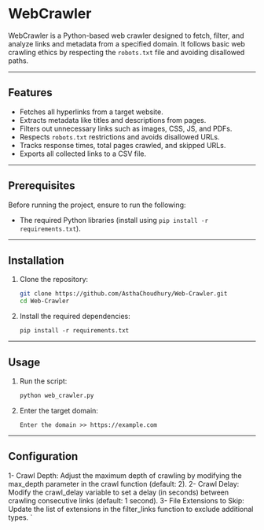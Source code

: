 # WebCrawler

WebCrawler is a Python-based web crawler designed to fetch, filter, and analyze links and metadata from a specified domain. It follows basic web crawling ethics by respecting the `robots.txt` file and avoiding disallowed paths.

---

## Features
- Fetches all hyperlinks from a target website.
- Extracts metadata like titles and descriptions from pages.
- Filters out unnecessary links such as images, CSS, JS, and PDFs.
- Respects `robots.txt` restrictions and avoids disallowed URLs.
- Tracks response times, total pages crawled, and skipped URLs.
- Exports all collected links to a CSV file.

---

## Prerequisites
Before running the project, ensure to run the following:
- The required Python libraries (install using `pip install -r requirements.txt`).

---

## Installation
1. Clone the repository:
   ```bash
   git clone https://github.com/AsthaChoudhury/Web-Crawler.git
   cd Web-Crawler
2. Install the required dependencies:
    ```
    pip install -r requirements.txt

  ---

## Usage
1. Run the script:
   ```bash
   python web_crawler.py
2. Enter the target domain:
    ```
    Enter the domain >> https://example.com

---

## Configuration
1- Crawl Depth: Adjust the maximum depth of crawling by modifying the           max_depth parameter in the crawl function (default: 2).
2- Crawl Delay: Modify the crawl_delay variable to set a delay (in seconds)     between crawling consecutive links (default: 1 second).
3- File Extensions to Skip: Update the list of extensions in the                filter_links function to exclude additional types.
`
